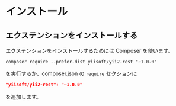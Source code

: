 インストール
============

## エクステンションをインストールする

エクステンションをインストールするためには Composer を使います。

```
composer require --prefer-dist yiisoft/yii2-rest "~1.0.0"
```

を実行するか、composer.json の `require` セクションに

```json
"yiisoft/yii2-rest": "~1.0.0"
```

を追加します。
